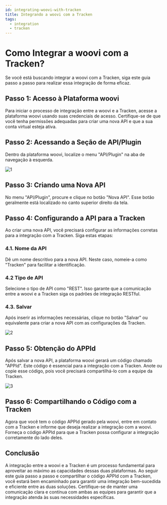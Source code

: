 ```yaml
---
id: integrating-woovi-with-tracken
title: Integrando a woovi com a Tracken
tags:
  - integration
  - tracken
---
```


# Como Integrar a woovi com a Tracken?

Se você está buscando integrar a woovi com a Tracken, siga este guia passo a passo para realizar essa integração de forma eficaz.

## Passo 1: Acesso à Plataforma woovi

Para iniciar o processo de integração entre a woovi e a Tracken, acesse a plataforma woovi usando suas credenciais de acesso. Certifique-se de que você tenha permissões adequadas para criar uma nova API e que a sua conta virtual esteja ativa.

## Passo 2: Acessando a Seção de API/Plugin

Dentro da plataforma woovi, localize o menu "API/Plugin" na aba de navegação à esquerda.

![1](./__assets__/integrating-woovi-with-tracken-1.png)

## Passo 3: Criando uma Nova API

No menu "API/Plugin", procure e clique no botão "Nova API". Esse botão geralmente está localizado no canto superior direito da tela.

## Passo 4: Configurando a API para a Tracken

Ao criar uma nova API, você precisará configurar as informações corretas para a integração com a Tracken. Siga estas etapas:

### 4.1. Nome da API

Dê um nome descritivo para a nova API. Neste caso, nomeie-a como "Tracken" para facilitar a identificação.

### 4.2 Tipo de API

Selecione o tipo de API como "REST". Isso garante que a comunicação entre a woovi e a Tracken siga os padrões de integração RESTful.

### 4.3. Salvar

Após inserir as informações necessárias, clique no botão "Salvar" ou equivalente para criar a nova API com as configurações da Tracken.

![2](./__assets__/integrating-woovi-with-tracken-2.png)

## Passo 5: Obtenção do APPId

Após salvar a nova API, a plataforma woovi gerará um código chamado "APPId". Este código é essencial para a integração com a Tracken. Anote ou copie esse código, pois você precisará compartilhá-lo com a equipe da Tracken.

![3](./__assets__/integrating-woovi-with-tracken-3.png)

## Passo 6: Compartilhando o Código com a Tracken

Agora que você tem o código APPId gerado pela woovi, entre em contato com a Tracken e informe que deseja realizar a integração com a woovi. Forneça o código APPId para que a Tracken possa configurar a integração corretamente do lado deles.

## Conclusão

A integração entre a woovi e a Tracken é um processo fundamental para aproveitar ao máximo as capacidades dessas duas plataformas. Ao seguir este guia passo a passo e compartilhar o código APPId com a Tracken, você estará bem encaminhado para garantir uma integração bem-sucedida e eficiente entre as duas soluções. Certifique-se de manter uma comunicação clara e contínua com ambas as equipes para garantir que a integração atenda às suas necessidades específicas.
